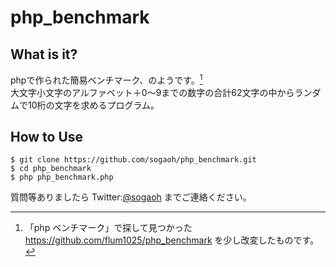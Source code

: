 ﻿php_benchmark
===========


## What is it?

phpで作られた簡易ベンチマーク、のようです。[^1]  
大文字小文字のアルファベット＋0～9までの数字の合計62文字の中からランダムで10桁の文字を求めるプログラム。

<!-- 
(詳しい説明はこちらにflum.sun.ddns.vc/twitter/php_benchmark/index.html)

推奨環境はlinux環境でphpが必要です。
動作チェックはUbuntu13.04のPHP5.5.9でしました。
--> 

## How to Use

```
$ git clone https://github.com/sogaoh/php_benchmark.git
$ cd php_benchmark
$ php php_benchmark.php

```


質問等ありましたら Twitter:[@sogaoh](https://twitter.com/sogaoh) までご連絡ください。

<!--
##License

The MIT License

-------
(c) @2015 flum_
-->

[^1]: 「php ベンチマーク」で探して見つかった https://github.com/flum1025/php_benchmark を少し改変したものです。
